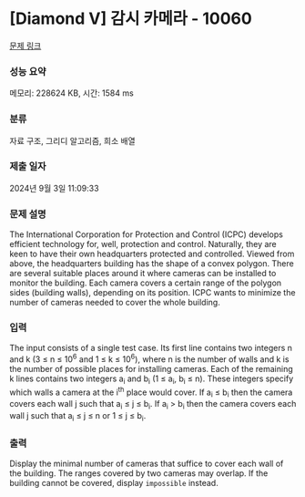# [Diamond V] 감시 카메라 - 10060 

[문제 링크](https://www.acmicpc.net/problem/10060) 

### 성능 요약

메모리: 228624 KB, 시간: 1584 ms

### 분류

자료 구조, 그리디 알고리즘, 희소 배열

### 제출 일자

2024년 9월 3일 11:09:33

### 문제 설명

<p>The International Corporation for Protection and Control (ICPC) develops efficient technology for, well, protection and control. Naturally, they are keen to have their own headquarters protected and controlled. Viewed from above, the headquarters building has the shape of a convex polygon. There are several suitable places around it where cameras can be installed to monitor the building. Each camera covers a certain range of the polygon sides (building walls), depending on its position. ICPC wants to minimize the number of cameras needed to cover the whole building.</p>

### 입력 

 <p>The input consists of a single test case. Its first line contains two integers n and k (3 ≤ n ≤ 10<sup>6</sup> and 1 ≤ k ≤ 10<sup>6</sup>), where n is the number of walls and k is the number of possible places for installing cameras. Each of the remaining k lines contains two integers a<sub>i</sub> and b<sub>i</sub> (1 ≤ a<sub>i</sub>, b<sub>i</sub> ≤ n). These integers specify which walls a camera at the i<sup>th</sup> place would cover. If a<sub>i</sub> ≤ b<sub>i</sub> then the camera covers each wall j such that a<sub>i</sub> ≤ j ≤ b<sub>i</sub>. If a<sub>i</sub> > b<sub>i</sub> then the camera covers each wall j such that a<sub>i</sub> ≤ j ≤ n or 1 ≤ j ≤ b<sub>i</sub>.</p>

### 출력 

 <p>Display the minimal number of cameras that suffice to cover each wall of the building. The ranges covered by two cameras may overlap. If the building cannot be covered, display <code>impossible</code> instead.</p>

